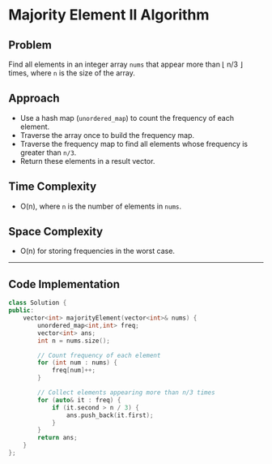 # Majority Element II Algorithm

## Problem
Find all elements in an integer array `nums` that appear more than ⌊ n/3 ⌋ times, where `n` is the size of the array.

## Approach
- Use a hash map (`unordered_map`) to count the frequency of each element.
- Traverse the array once to build the frequency map.
- Traverse the frequency map to find all elements whose frequency is greater than `n/3`.
- Return these elements in a result vector.

## Time Complexity
- O(n), where `n` is the number of elements in `nums`.

## Space Complexity
- O(n) for storing frequencies in the worst case.

---

## Code Implementation

```cpp
class Solution {
public:
    vector<int> majorityElement(vector<int>& nums) {
        unordered_map<int,int> freq;
        vector<int> ans;
        int n = nums.size();

        // Count frequency of each element
        for (int num : nums) {
            freq[num]++;
        }

        // Collect elements appearing more than n/3 times
        for (auto& it : freq) {
            if (it.second > n / 3) {
                ans.push_back(it.first);
            }
        }
        return ans;
    }
};
